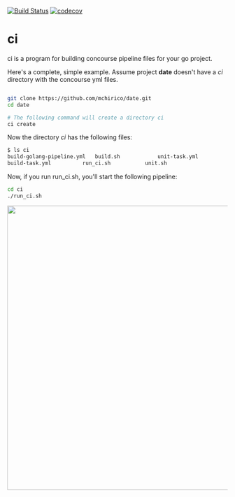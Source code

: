 


[![Build Status](https://travis-ci.org/mchirico/ci.svg?branch=master)](https://travis-ci.org/mchirico/ci)
[![codecov](https://codecov.io/gh/mchirico/ci/branch/master/graph/badge.svg)](https://codecov.io/gh/mchirico/ci)
# ci

ci is a program for building concourse pipeline files for your go project.  

Here's a complete, simple example. Assume project **date** doesn't have a *ci* directory
with the concourse yml files.

```bash

git clone https://github.com/mchirico/date.git
cd date

# The following command will create a directory ci
ci create
```

Now the directory *ci* has the following files:

```bash
$ ls ci
build-golang-pipeline.yml	build.sh			unit-task.yml
build-task.yml			run_ci.sh			unit.sh
```

Now, if you run run_ci.sh, you'll start the following pipeline:

```bash
cd ci
./run_ci.sh
```



<a href="https://mchirico.github.io/p/images/ciEx0.png">
<img src="https://mchirico.github.io/p/images/ciEx0.png" width="650"/>
</a>
